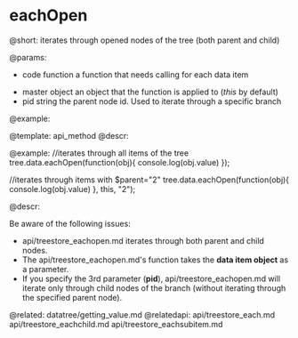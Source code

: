 eachOpen
=============

@short: iterates through opened nodes of the tree (both parent and child)
	

@params:
- code		function		a function that needs calling for each data item
* master		object		an object that the  function is applied to (<i>this</i> by default)
* pid			string		the parent node id. Used to iterate through a specific branch


@example:


@template:	api_method
@descr:


@example:
//iterates through all items of the tree
tree.data.eachOpen(function(obj){
   console.log(obj.value)
});

//iterates through items with $parent="2"
tree.data.eachOpen(function(obj){
   console.log(obj.value)
}, this, "2");

@descr:

Be aware of the following issues: 

- api/treestore_eachopen.md iterates through both parent and child nodes.
- The api/treestore_eachopen.md's function takes the **data item object** as a parameter.
- If you specify the 3rd parameter (**pid**), api/treestore_eachopen.md will iterate only through child nodes of the branch (without iterating through the specified parent node).

@related:
	datatree/getting_value.md
@relatedapi:
	api/treestore_each.md
    api/treestore_eachchild.md
    api/treestore_eachsubitem.md